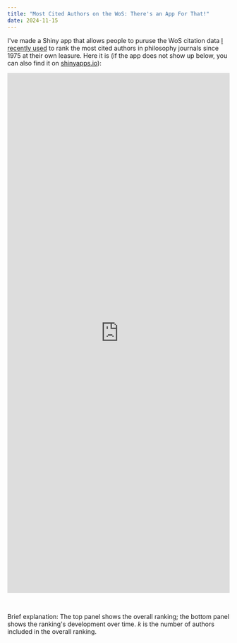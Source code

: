 ```yaml
---
title: "Most Cited Authors on the WoS: There's an App For That!"
date: 2024-11-15
---
```


I've made a Shiny app that allows people to puruse the WoS citation data [I recently used](https://prehren.github.io/something-of-crunch/2024/11/13/top-wos-authors.html) to rank the most cited authors in philosophy journals since 1975 at their own leasure. Here it is (if the app does not show up below, you can also find it on [shinyapps.io](https://prehren.shinyapps.io/most-cited-philosophers-wos/)):

<iframe src="https://prehren.shinyapps.io/most-cited-philosophers-wos/" title="Figure 1. Development over time of the top 25." style="border:none; margin:0 auto; display: block; width:100%; height:1180px; padding-bottom:1em; overflow:hidden;" scrolling="no"></iframe>
<br>

Brief explanation: The top panel shows the overall ranking; the bottom panel shows the ranking's development over time. _k_ is the number of authors included in the overall ranking.

